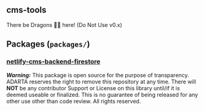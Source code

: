## cms-tools

There be Dragons 🐲🐉 here! (Do Not Use v0.x)

## Packages (`packages/`)

### [netlify-cms-backend-firestore][1]

**_Warning:_** This package is open source for the purpose of transparency. ADARTA reserves the right to remove this repository at any time. There will **NOT** be any contributor Support or License on this library until/if it is deemed useable or finalized. This is no guarantee of being released for any other use other than code review. All rights reserved.

[1]: https://github.com/cmsonfire/cms-tools/tree/main/packages/netlify-cms-backend-firestore
